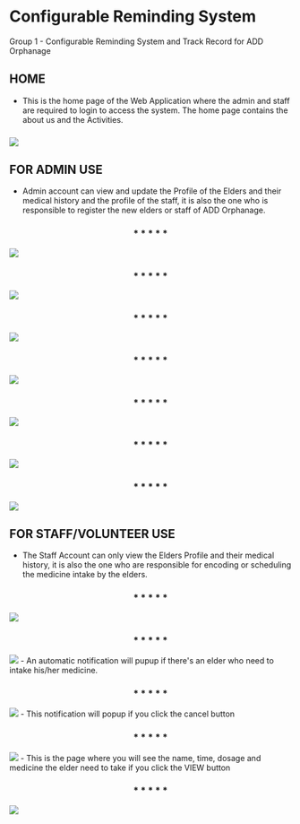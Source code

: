 # Configurable Reminding System
Group 1 - Configurable Reminding System and Track Record for ADD Orphanage

## HOME</h2>
- This is the home page of the Web Application where the admin and staff are required to login to access the system. The home page contains the about us and the Activities.
<h3></h3>
<img src="screenshots/index.jpg">

## FOR ADMIN USE
- Admin account can view and update the Profile of the Elders and their medical history and the profile of the staff, it is also the one who is responsible to register the new elders or staff of ADD Orphanage.
<h3 align="center"> * * * * *</h3>
<img src="screenshots/signadmin.jpg">
<h3 align="center"> * * * * *</h3>
<img src="screenshots/listOfElders.jpg">
<h3 align="center"> * * * * *</h3>
<img src="screenshots/listOfStaff.jpg">
<h3 align="center"> * * * * *</h3>
<img src="screenshots/persProAdm.jpg">
<h3 align="center"> * * * * *</h3>
<img src="screenshots/UpdateInfo.jpg">
<h3 align="center"> * * * * *</h3>
<img src="screenshots/regNewElders.jpg">
<h3 align="center"> * * * * *</h3>
<img src="screenshots/regNewStaff.jpg">

## FOR STAFF/VOLUNTEER USE
- The Staff Account can only view the Elders Profile and their medical history, it is also the one who are responsible for encoding or scheduling the medicine intake by the elders.
<h3 align="center"> * * * * *</h3>
<img src="screenshots/signstaff.jpg">
<h3 align="center"> * * * * *</h3>
<img src="screenshots/staffacc.jpg">
- An automatic notification will pupup if there's an elder who need to intake his/her medicine.
<h3 align="center"> * * * * *</h3>
<img src="screenshots/firstNotif.jpg">
- This notification will popup if you click the cancel button
<h3 align="center"> * * * * *</h3>
<img src="screenshots/secondNotif.jpg">
- This is the page where you will see the name, time, dosage and medicine the elder need to take if you click the VIEW button
<h3 align="center"> * * * * *</h3>
<img src="screenshots/IntakeMed.jpg">
